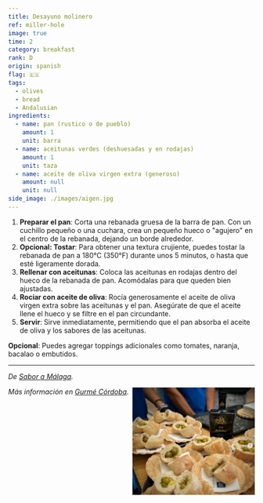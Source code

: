 ```yaml
---
title: Desayuno molinero
ref: miller-hole
image: true
time: 2
category: breakfast
rank: D
origin: spanish
flag: 🇪🇸
tags:
  - olives
  - bread
  - Andalusian
ingredients:
  - name: pan (rustico o de pueblo)
    amount: 1
    unit: barra
  - name: aceitunas verdes (deshuesadas y en rodajas)
    amount: 1
    unit: taza
  - name: aceite de oliva virgen extra (generoso)
    amount: null
    unit: null
side_image: ./images/aigen.jpg
---
```


1. **Preparar el pan**: Corta una rebanada gruesa de la barra de pan. Con un cuchillo pequeño o una cuchara, crea un pequeño hueco o "agujero" en el centro de la rebanada, dejando un borde alrededor.
2. **Opcional: Tostar**: Para obtener una textura crujiente, puedes tostar la rebanada de pan a 180°C (350°F) durante unos 5 minutos, o hasta que esté ligeramente dorada.
3. **Rellenar con aceitunas**: Coloca las aceitunas en rodajas dentro del hueco de la rebanada de pan. Acomódalas para que queden bien ajustadas.
4. **Rociar con aceite de oliva**: Rocía generosamente el aceite de oliva virgen extra sobre las aceitunas y el pan. Asegúrate de que el aceite llene el hueco y se filtre en el pan circundante.
5. **Servir**: Sirve inmediatamente, permitiendo que el pan absorba el aceite de oliva y los sabores de las aceitunas.

**Opcional**: Puedes agregar toppings adicionales como tomates, naranja, bacalao o embutidos.

---

_De [Sabor a Málaga](https://www.instagram.com/p/C_ndMt-IpO2/?utm_source=ig_web_copy_link&igsh=MzRlODBiNWFlZA==)._

<img src="images/miller_hole.png" style="width:250px; float:right;"/>

_Más información en [Gurmé Córdoba](https://sevilla.abc.es/gurme/cordoba/guias/sevi-los-ingredientes-del-autentico-desayuno-molinero-201706290736_noticia.html)._